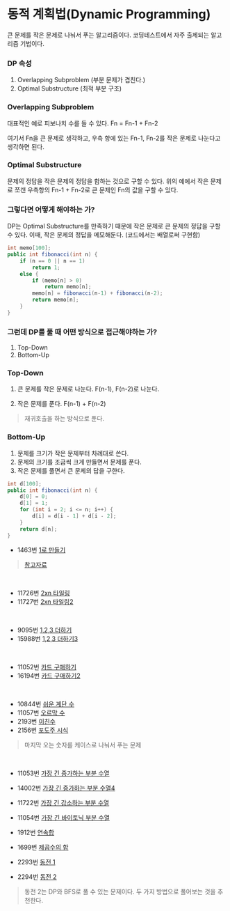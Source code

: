 # 동적 계획법(Dynamic Programming)

큰 문제를 작은 문제로 나눠서 푸는 알고리즘이다.
코딩테스트에서 자주 출제되는 알고리즘 기법이다.

### DP 속성

1. Overlapping Subproblem (부분 문제가 겹친다.)
2. Optimal Substructure (최적 부분 구조)

### Overlapping Subproblem

대표적인 예로 피보나치 수를 들 수 있다.
Fn = Fn-1 + Fn-2

여기서 Fn을 큰 문제로 생각하고, 우측 항에 있는 Fn-1, Fn-2를 작은 문제로 나눈다고 생각하면 된다.

### Optimal Substructure

문제의 정답을 작은 문제의 정답을 합하는 것으로 구할 수 있다.
위의 예에서 작은 문제로 쪼갠 우측항의 Fn-1 + Fn-2로 큰 문제인 Fn의 값을 구할 수 있다.

### 그렇다면 어떻게 해야하는 가?

DP는 Optimal Substructure를 만족하기 때문에 작은 문제로 큰 문제의 정답을 구할 수 있다.
이때, 작은 문제의 정답을 메모해둔다. (코드에서는 배열로써 구현함)

```java
int memo[100];
public int fibonacci(int n) {
    if (n == 0 || n == 1)
        return 1;
    else {
        if (memo[n] > 0)
            return memo[n];
        memo[n] = fibonacci(n-1) + fibonacci(n-2);
        return memo[n];
    }
}
```

### 그런데 DP를 풀 때 어떤 방식으로 접근해야하는 가?

1. Top-Down
2. Bottom-Up

### Top-Down

1. 큰 문제를 작은 문제로 나눈다.
F(n-1), F(n-2)로 나눈다.

2. 작은 문제를 푼다.
F(n-1) + F(n-2)

> 재귀호출을 하는 방식으로 푼다.

### Bottom-Up

1. 문제를 크기가 작은 문제부터 차례대로 쓴다.
2. 문제의 크기를 조금씩 크게 만들면서 문제를 푼다.
3. 작은 문제를 풀면서 큰 문제의 답을 구한다.

```java
int d[100];
public int fibonacci(int n) {
    d[0] = 0;
    d[1] = 1;
    for (int i = 2; i <= n; i++) {
        d[i] = d[i - 1] + d[i - 2];
    }
    return d[n];
}
```

- 1463번 [1로 만들기](https://www.acmicpc.net/problem/1463)

> [참고자료](https://m.blog.naver.com/PostView.nhn?blogId=occidere&logNo=220787315353&proxyReferer=https%3A%2F%2Fwww.google.com%2F)

<br >

- 11726번 [2xn 타일링](https://www.acmicpc.net/problem/11726)
- 11727번 [2xn 타일링2](https://www.acmicpc.net/problem/11727)

<br >

- 9095번 [1,2,3 더하기](https://www.acmicpc.net/problem/9095)
- 15988번 [1,2,3 더하기3](https://www.acmicpc.net/problem/15988)

<br >

- 11052번 [카드 구매하기](https://www.acmicpc.net/problem/11052)
- 16194번 [카드 구매하기2](https://www.acmicpc.net/problem/16194)

<br >

- 10844번 [쉬운 계단 수](https://www.acmicpc.net/problem/10844)
- 11057번 [오르막 수](https://www.acmicpc.net/problem/11057)
- 2193번 [이친수](https://www.acmicpc.net/problem/2193)
- 2156번 [포도주 시식](https://www.acmicpc.net/problem/2156)

> 마지막 오는 숫자를 케이스로 나눠서 푸는 문제

<br >

- 11053번 [가장 긴 증가하는 부분 수열](https://www.acmicpc.net/problem/11053)
- 14002번 [가장 긴 증가하는 부분 수열4](https://www.acmicpc.net/problem/14002)
- 11722번 [가장 긴 감소하는 부분 수열](https://www.acmicpc.net/problem/11722)
- 11054번 [가장 긴 바이토닉 부분 수열](https://www.acmicpc.net/problem/11054)
- 1912번 [연속합](https://www.acmicpc.net/problem/1912)
- 1699번 [제곱수의 합](https://www.acmicpc.net/problem/1699)

- 2293번 [동전 1](https://www.acmicpc.net/problem/2293)
- 2294번 [동전 2](https://www.acmicpc.net/problem/2294)

> 동전 2는 DP와 BFS로 풀 수 있는 문제이다. 두 가지 방법으로 풀어보는 것을 추천한다.
